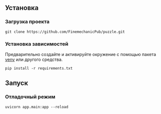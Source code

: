 ## Установка
### Загрузка проекта

```shell
git clone https://github.com/FinemechanicPub/puzzle.git
```

### Установка зависимостей
Предварительно создайте и активируйте окружение с помощью пакета [venv](https://docs.python.org/3/library/venv.html) или другого средства.

```shell
pip install -r requirements.txt
```

## Запуск
### Отладочный режим

```shell
uvicorn app.main:app --reload
```